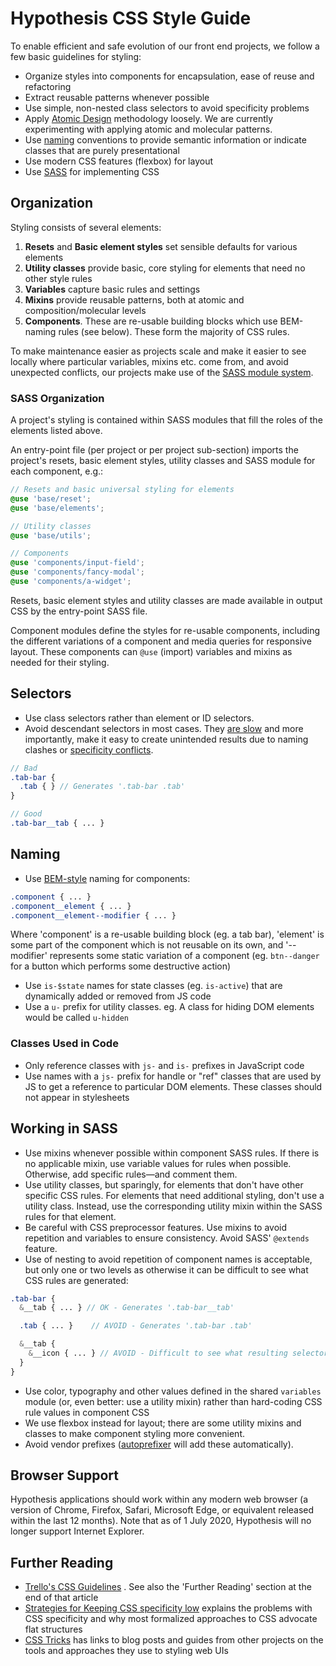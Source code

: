 # Hypothesis CSS Style Guide

To enable efficient and safe evolution of our front end projects, we follow a few basic guidelines for styling:

- Organize styles into components for encapsulation, ease of reuse and refactoring
- Extract reusable patterns whenever possible
- Use simple, non-nested class selectors to avoid specificity problems
- Apply [Atomic Design](https://atomicdesign.bradfrost.com/) methodology loosely.
  We are currently experimenting with applying atomic and molecular patterns.
- Use [naming](#naming) conventions to provide semantic information or indicate
  classes that are purely presentational
- Use modern CSS features (flexbox) for layout
- Use [SASS](https://sass-lang.com/) for implementing CSS

## Organization

Styling consists of several elements:

1.  **Resets** and **Basic element styles** set sensible defaults for various elements
1.  **Utility classes** provide basic, core styling for elements that need no other
    style rules
1.  **Variables** capture basic rules and settings
1.  **Mixins** provide reusable patterns, both at atomic and composition/molecular levels
1.  **Components**. These are re-usable building blocks which use BEM-naming rules (see below). These form the majority of CSS rules.

To make maintenance easier as projects scale and make it easier to see
locally where particular variables, mixins etc. come from, and avoid unexpected
conflicts, our projects make use of the [SASS module
system](https://sass-lang.com/blog/the-module-system-is-launched).

### SASS Organization

A project's styling is contained within SASS modules that fill the
roles of the elements listed above.

An entry-point file (per project or per project sub-section) imports the project's
resets, basic element styles, utility classes and SASS module for each component, e.g.:

```scss
// Resets and basic universal styling for elements
@use 'base/reset';
@use 'base/elements';

// Utility classes
@use 'base/utils';

// Components
@use 'components/input-field';
@use 'components/fancy-modal';
@use 'components/a-widget';
```

Resets, basic element styles and utility classes are made available in output
CSS by the entry-point SASS file.

Component modules define the styles for re-usable components, including the different
variations of a component and media queries for responsive layout. These components
can `@use` (import) variables and mixins as needed for their styling.

## Selectors

- Use class selectors rather than element or ID selectors.
- Avoid descendant selectors in most cases. They [are slow](https://developer.mozilla.org/en-US/docs/Web/Guide/CSS/Writing_efficient_CSS#Avoid_the_descendant_selector.21) and more importantly, make it easy to create unintended results due to naming clashes or [specificity conflicts](http://css.maxdesign.com.au/selectutorial/advanced_conflict.htm).

```scss
// Bad
.tab-bar {
  .tab { } // Generates '.tab-bar .tab'
}

// Good
.tab-bar__tab { ... }
```

## Naming

- Use [BEM-style](http://csswizardry.com/2013/01/mindbemding-getting-your-head-round-bem-syntax/) naming for components:

```scss
.component { ... }
.component__element { ... }
.component__element--modifier { ... }
```

Where 'component' is a re-usable building block (eg. a tab bar),
'element' is some part of the component which is not reusable on its own, and
'--modifier' represents some static variation of a component (eg.
`btn--danger` for a button which performs some destructive action)

- Use `is-$state` names for state classes (eg. `is-active`) that are dynamically added or removed from JS code
- Use a `u-` prefix for utility classes. eg. A class for hiding DOM elements would be called `u-hidden`

### Classes Used in Code

- Only reference classes with `js-` and `is-` prefixes in JavaScript code
- Use names with a `js-` prefix for handle or "ref" classes that are used by JS to get a reference to particular DOM elements. These classes should not appear in stylesheets

## Working in SASS

- Use mixins whenever possible within component SASS rules. If there is no applicable mixin,
  use variable values for rules when possible. Otherwise, add specific rules—and comment them.
- Use utility classes, but sparingly, for elements that don't have other specific CSS rules. For
  elements that need additional styling, don't use a utility class. Instead, use the corresponding
  utility mixin within the SASS rules for that element.
- Be careful with CSS preprocessor features. Use mixins to avoid repetition and variables to ensure consistency. Avoid SASS' `@extends` feature.
- Use of nesting to avoid repetition of component names is acceptable, but only one or two levels as otherwise it can be difficult to see what CSS rules are generated:

```scss
.tab-bar {
  &__tab { ... } // OK - Generates '.tab-bar__tab'

  .tab { ... }    // AVOID - Generates '.tab-bar .tab'

  &__tab {
    &__icon { ... } // AVOID - Difficult to see what resulting selector is
  }
}
```

- Use color, typography and other values defined in the shared `variables` module
  (or, even better: use a utility mixin) rather than hard-coding CSS rule values
  in component CSS
- We use flexbox instead for layout; there are some utility mixins and classes
  to make component styling more convenient.
- Avoid vendor prefixes ([autoprefixer](https://github.com/postcss/autoprefixer) will
  add these automatically).

## Browser Support

Hypothesis applications should work within any modern web browser (a version of Chrome, Firefox, Safari, Microsoft Edge, or equivalent released within the last 12 months). Note that as of 1 July 2020, Hypothesis will no longer support Internet Explorer.

## Further Reading

- [Trello's CSS Guidelines](https://github.com/trello/trellisheets) . See also the 'Further Reading'
  section at the end of that article
- [Strategies for Keeping CSS specificity low](https://css-tricks.com/strategies-keeping-css-specificity-low) explains the problems with CSS specificity and why most formalized approaches to CSS advocate flat structures
- [CSS Tricks](https://css-tricks.com/css/) has links to blog posts and guides from other projects on the tools and approaches they use to styling web UIs
